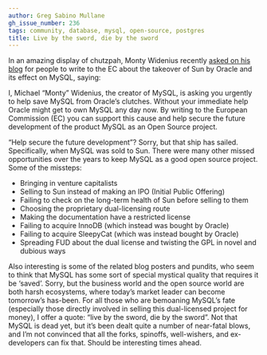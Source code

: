 ```yaml
---
author: Greg Sabino Mullane
gh_issue_number: 236
tags: community, database, mysql, open-source, postgres
title: Live by the sword, die by the sword
---
```




In an amazing display of chutzpah, Monty Widenius recently [asked on his blog](http://monty-says.blogspot.com/2009/12/help-saving-mysql.html) for people to write to the EC about the takeover of Sun by Oracle and its effect on MySQL, saying:

I, Michael “Monty” Widenius, the creator of MySQL, is asking you urgently to 
help save MySQL from Oracle’s clutches. Without your immediate help Oracle
might get to own MySQL any day now. By writing to the European Commission (EC)
you can support this cause and help secure the future development of the
product MySQL as an Open Source project.

“Help secure the future development”? Sorry, but that ship has sailed. Specifically, when MySQL was sold to Sun. There were many other missed opportunities over the years to keep MySQL as a good open source project. Some of the missteps:

- Bringing in venture capitalists
- Selling to Sun instead of making an IPO (Initial Public Offering)
- Failing to check on the long-term health of Sun before selling to them
- Choosing the proprietary dual-licensing route
- Making the documentation have a restricted license
- Failing to acquire InnoDB (which instead was bought by Oracle)
- Failing to acquire SleepyCat (which was instead bought by Oracle)
- Spreading FUD about the dual license and twisting the GPL in novel and dubious ways

Also interesting is some of the related blog posters and pundits, who seem to think that MySQL has some sort of special mystical quality that requires it be ‘saved’. Sorry, but the business world and the open source world are both harsh ecosystems, where today’s market leader can become tomorrow’s has-been. For all those who are bemoaning MySQL’s fate (especially those directly involved in selling this dual-licensed project for money), I offer a quote: “live by the sword, die by the sword”. Not that MySQL is dead yet, but it’s been dealt quite a number of near-fatal blows, and I’m not convinced that all the forks, spinoffs, well-wishers, and ex-developers can fix that. Should be interesting times ahead.


